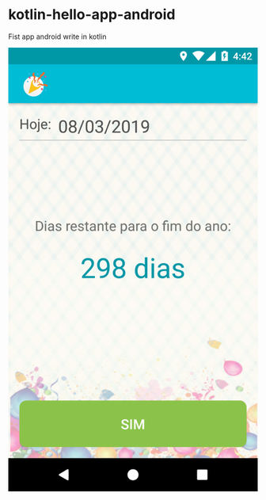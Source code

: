 # kotlin-hello-app-android
Fist app android write in kotlin

![alt text](https://raw.githubusercontent.com/andrR89/kotlin-hello-app-android/master/screenshot.png)

